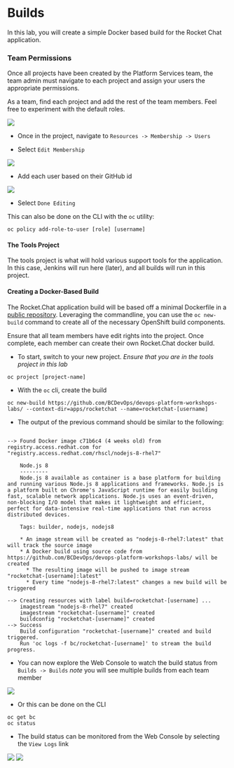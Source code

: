 # Builds
In this lab, you will create a simple Docker based build for the Rocket Chat application. 

### Team Permissions
Once all projects have been created by the Platform Services team, the team admin
must navigate to each project and assign your users the appropriate permissions. 

As a team, find each project and add the rest of the team members. Feel free to experiment with
the default roles.  

![](../assets/01_projects.png)

- Once in the project, navigate to `Resources -> Membership -> Users`

- Select `Edit Membership`

![](../assets/01_membership.png)

- Add each user based on their GitHub id

![](../assets/01_edit.png)

- Select `Done Editing`


This can also be done on the CLI with the `oc` utility: 

```
oc policy add-role-to-user [role] [username]
```

#### The Tools Project
The tools project is what will hold various support tools for the application. In this case, 
Jenkins will run here (later), and all builds will run in this project. 

#### Creating a Docker-Based Build
The Rocket.Chat application build will be based off a minimal Dockerfile in a [public repository](https://github.com/BCDevOps/devops-platform-workshops-labs/tree/master/apps/rocketchat). 
Leveraging the commandline, you can use the `oc new-build` command to create all of the necessary 
OpenShift build components. 

Ensure that all team members have edit rights into the project. Once complete, 
each member can create their own Rocket.Chat docker build. 

- To start, switch to your new project. *Ensure that you are in the tools project in this lab*

```
oc project [project-name]
```

- With the `oc` cli, create the build

```
oc new-build https://github.com/BCDevOps/devops-platform-workshops-labs/ --context-dir=apps/rocketchat --name=rocketchat-[username]
```

- The output of the previous command should be similar to the following: 

```

--> Found Docker image c71b6c4 (4 weeks old) from registry.access.redhat.com for "registry.access.redhat.com/rhscl/nodejs-8-rhel7"

    Node.js 8 
    --------- 
    Node.js 8 available as container is a base platform for building and running various Node.js 8 applications and frameworks. Node.js is a platform built on Chrome's JavaScript runtime for easily building fast, scalable network applications. Node.js uses an event-driven, non-blocking I/O model that makes it lightweight and efficient, perfect for data-intensive real-time applications that run across distributed devices.

    Tags: builder, nodejs, nodejs8

    * An image stream will be created as "nodejs-8-rhel7:latest" that will track the source image
    * A Docker build using source code from https://github.com/BCDevOps/devops-platform-workshops-labs/ will be created
      * The resulting image will be pushed to image stream "rocketchat-[username]:latest"
      * Every time "nodejs-8-rhel7:latest" changes a new build will be triggered

--> Creating resources with label build=rocketchat-[username] ...
    imagestream "nodejs-8-rhel7" created
    imagestream "rocketchat-[username]" created
    buildconfig "rocketchat-[username]" created
--> Success
    Build configuration "rocketchat-[username]" created and build triggered.
    Run 'oc logs -f bc/rocketchat-[username]' to stream the build progress.
```

- You can now explore the Web Console to watch the build status from `Builds -> Builds`
*note* you will see multiple builds from each team member

![](../assets/01_builds.png)

- Or this can be done on the CLI

```
oc get bc
oc status
```

- The build status can be monitored from the Web Console by selecting  the `View Logs` link

![](../assets/01_build_logs.png)
![](../assets/01_build_logs_02.png)
